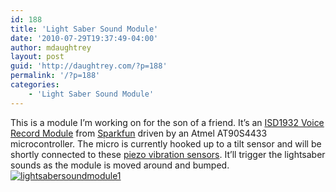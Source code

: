 ```yaml
---
id: 188
title: 'Light Saber Sound Module'
date: '2010-07-29T19:37:49-04:00'
author: mdaughtrey
layout: post
guid: 'http://daughtrey.com/?p=188'
permalink: '/?p=188'
categories:
    - 'Light Saber Sound Module'
---
```


This is a module I’m working on for the son of a friend. It’s an [ISD1932 Voice Record Module](http://www.sparkfun.com/commerce/product_info.php?products_id=9579) from [Sparkfun](http://sparkfun.com) driven by an Atmel AT90S4433 microcontroller. The micro is currently hooked up to a tilt sensor and will be shortly connected to these [piezo vibration sensors](http://www.sparkfun.com/commerce/product_info.php?products_id=9198). It’ll trigger the lightsaber sounds as the module is moved around and bumped.  
[![](http://daughtrey.com/wp-content/uploads/2010/07/lightsabersoundmodule1.jpg "lightsabersoundmodule1")](http://daughtrey.com/wp-content/uploads/2010/07/lightsabersoundmodule1.jpg)
